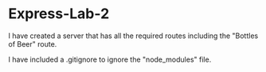 # Express-Lab-2

I have created a server that has all the required routes including the "Bottles of Beer" route.

I have included a .gitignore to ignore the "node_modules" file.
